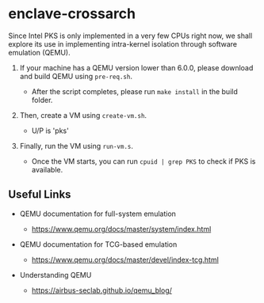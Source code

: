 # enclave-crossarch

Since Intel PKS is only implemented in a very few CPUs right now, we shall explore
its use in implementing intra-kernel isolation through software emulation (QEMU).

1. If your machine has a QEMU version lower than 6.0.0, please download and build QEMU using `pre-req.sh`.
    - After the script completes, please run `make install` in the build folder.

2. Then, create a VM using `create-vm.sh`.
    - U/P is 'pks'

3. Finally, run the VM using `run-vm.s`.
    - Once the VM starts, you can run `cpuid | grep PKS` to check if PKS is available. 

## Useful Links

- QEMU documentation for full-system emulation
    - https://www.qemu.org/docs/master/system/index.html 

- QEMU documentation for TCG-based emulation
    - https://www.qemu.org/docs/master/devel/index-tcg.html 

- Understanding QEMU
    - https://airbus-seclab.github.io/qemu_blog/ 